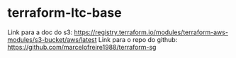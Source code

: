 # terraform-ltc-base

Link para a doc do s3: https://registry.terraform.io/modules/terraform-aws-modules/s3-bucket/aws/latest
Link para o repo do github: https://github.com/marcelofreire1988/terraform-sg